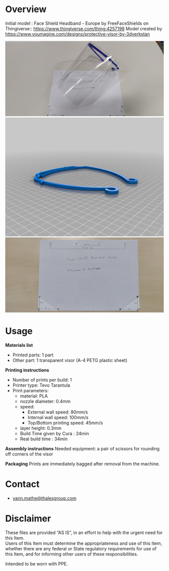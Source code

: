 # Overview
Initial model : Face Shield Headband - Europe by FreeFaceShields on Thingiverse:: https://www.thingiverse.com/thing:4257198
Model created by  https://www.youmagine.com/designs/protective-visor-by-3dverkstan

![faceShieldHeadBand-FR](images/faceShieldHeadBand-FR.jpg)
![Visor_frame_EUROPE_ISO838_v3](images/Visor_frame_EUROPE_ISO838_v3.png)
![decoupage_feuille_transparente_pattern](images/decoupage_feuille_transparente_pattern.jpg)

# Usage

**Materials list**

* Printed parts: 1 part
* Other part: 1 transparent visor (A-4 PETG plastic sheet)

**Printing instructions**
* Number of prints per build: 1
* Printer type: Tevo Tarantula
* Print parameters:
  * material: PLA
  * nozzle diameter: 0.4mm
  * speed: 
    * External wall speed: 80mm/s
    * Internal wall speed: 100mm/s
    * Top/Bottom printing speed: 45mm/s
  * layer height: 0.3mm
  * Build Time given by Cura : 24min
  * Real build time : 34min

**Assembly instructions**
Needed equipment: a pair of scissors for rounding off corners of the visor

**Packaging**
Prints are immediately bagged after removal from the machine.

# Contact
* yann.mathe@thalesgroup.com

# Disclaimer
These files are provided “AS IS”, in an effort to help with the urgent need for this Item.  
Users of this Item must determine the appropriateness and use of this Item, whether there are any federal or State regulatory requirements for use of this Item, and for informing other users of these responsibilities.

Intended to be worn with PPE.
